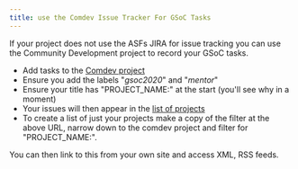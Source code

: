 ```yaml
---
title: use the Comdev Issue Tracker For GSoC Tasks
---
```


If your project does not use the ASFs JIRA for issue tracking you can use
the Community Development project to record your GSoC tasks. 

* Add tasks to the [Comdev project](https://issues.apache.org/jira/browse/COMDEV)
* Ensure you add the labels "*gsoc2020*" and "*mentor*"
* Ensure your title has "PROJECT_NAME:" at the start (you'll see why in a
moment)
* Your issues will then appear in the [list of projects](http://s.apache.org/gsoc2020ideas)
* To create a list of just your projects make a copy of the filter at the
above URL, narrow down to the comdev project and filter for "PROJECT_NAME:".

You can then link to this from your own site and access XML, RSS feeds.
